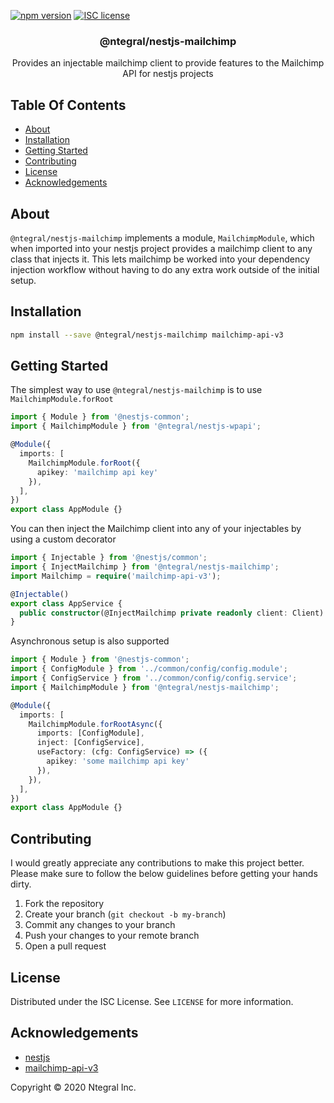 [![npm version](http://img.shields.io/npm/v/@ntegral/nestjs-mailchimp.svg?style=flat)](https://npmjs.org/package/@ntegral/nestjs-mailchimp "View this project on npm")
[![ISC license](http://img.shields.io/badge/license-ISC-brightgreen.svg)](http://opensource.org/licenses/ISC)


<p align="center">
  <h3 align="center">
    @ntegral/nestjs-mailchimp
  </h3>

  <p align="center">
    Provides an injectable mailchimp client to provide features to the Mailchimp API for nestjs projects
  </p>
</p>

## Table Of Contents

- [About](#about)
- [Installation](#installation)
- [Getting Started](#getting-started)
- [Contributing](#contributing)
- [License](#license)
- [Acknowledgements](#acknowledgements)

## About

`@ntegral/nestjs-mailchimp` implements a module, `MailchimpModule`, which when imported into
your nestjs project provides a mailchimp client to any class that injects it. This
lets mailchimp be worked into your dependency injection workflow without having to
do any extra work outside of the initial setup.

## Installation

```bash
npm install --save @ntegral/nestjs-mailchimp mailchimp-api-v3
```

## Getting Started

The simplest way to use `@ntegral/nestjs-mailchimp` is to use `MailchimpModule.forRoot`

```typescript
import { Module } from '@nestjs-common';
import { MailchimpModule } from '@ntegral/nestjs-wpapi';

@Module({
  imports: [
    MailchimpModule.forRoot({
      apikey: 'mailchimp api key'
    }),
  ],
})
export class AppModule {}
```

You can then inject the Mailchimp client into any of your injectables by using a
custom decorator

```typescript
import { Injectable } from '@nestjs/common';
import { InjectMailchimp } from '@ntegral/nestjs-mailchimp';
import Mailchimp = require('mailchimp-api-v3');

@Injectable()
export class AppService {
  public constructor(@InjectMailchimp private readonly client: Client) {}
}
```

Asynchronous setup is also supported

```typescript
import { Module } from '@nestjs-common';
import { ConfigModule } from '../common/config/config.module';
import { ConfigService } from '../common/config/config.service';
import { MailchimpModule } from '@ntegral/nestjs-mailchimp';

@Module({
  imports: [
    MailchimpModule.forRootAsync({
      imports: [ConfigModule],  
      inject: [ConfigService],
      useFactory: (cfg: ConfigService) => ({
        apikey: 'some mailchimp api key'
      }),
    }),
  ],
})
export class AppModule {}
```

## Contributing

I would greatly appreciate any contributions to make this project better. Please
make sure to follow the below guidelines before getting your hands dirty.

1. Fork the repository
2. Create your branch (`git checkout -b my-branch`)
3. Commit any changes to your branch
4. Push your changes to your remote branch
5. Open a pull request

## License

Distributed under the ISC License. See `LICENSE` for more information.

## Acknowledgements

- [nestjs](https://nestjs.com)
- [mailchimp-api-v3](https://github.com/thorning/node-mailchimp)

Copyright &copy; 2020 Ntegral Inc.
